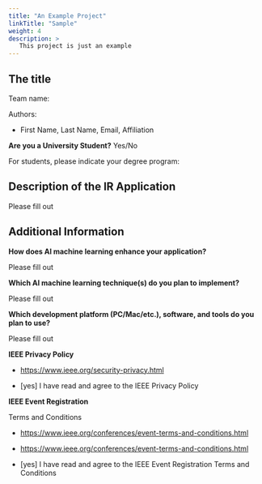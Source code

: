 ```yaml
---
title: "An Example Project"
linkTitle: "Sample"
weight: 4
description: >
   This project is just an example
---
```


## The title

Team name: 

Authors:

* First Name, Last Name, Email, Affiliation

**Are you a University Student?** Yes/No

For students, please indicate your degree program:

## Description of the IR Application

Please fill out 

## Additional Information

**How does AI machine learning enhance your application?**

Please fill out

**Which AI machine learning technique(s) do you plan to implement?**

Please fill out

**Which development platform (PC/Mac/etc.), software, and tools do you plan to use?**

Please fill out

**IEEE Privacy Policy**

* <https://www.ieee.org/security-privacy.html>

- [yes] I have read and agree to the IEEE Privacy Policy

**IEEE Event Registration**

Terms and Conditions

* <https://www.ieee.org/conferences/event-terms-and-conditions.html>

* <https://www.ieee.org/conferences/event-terms-and-conditions.html>

* [yes] I have read and agree to the IEEE Event Registration Terms and Conditions

